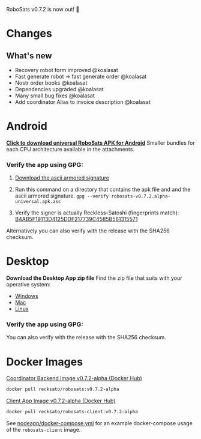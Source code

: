 RoboSats v0.7.2 is now out! :rocket:

# Changes
## What's new
- Recovery robot form improved @koalasat
- Fast generate robot -> fast generate order @koalasat
- Nostr order books @koalasat
- Dependencies upgraded @koalasat
- Many small bug fixes @koalasat
- Add coordinator Alias to invoice description @koalasat

# Android

**[Click to download universal RoboSats APK for Android](https://github.com/RoboSats/robosats/releases/download/v0.7.2-alpha/robosats-v0.7.2.alpha-universal.apk)**
Smaller bundles for each CPU architecture available in the attachments.

### Verify the app using GPG:

1. [Download the ascii armored signature](https://github.com/Reckless-Satoshi/robosats/releases/download/v0.7.2-alpha/robosats-v0.7.2.alpha-universal.apk.asc)

2. Run this command on a directory that contains the apk file and and the ascii armored signature.
`gpg --verify robosats-v0.7.2.alpha-universal.apk.asc`

3. Verify the signer is actually Reckless-Satoshi (fingerprints match): [B4AB5F19113D4125DDF217739C4585B561315571](https://keys.openpgp.org/vks/v1/by-fingerprint/B4AB5F19113D4125DDF217739C4585B561315571)

Alternatively you can also verify with the release with the SHA256 checksum.

# Desktop

**Download the Desktop App zip file**
Find the zip file that suits with your operative system:

- [Windows](https://github.com/RoboSats/robosats/releases/download/v0.7.2-alpha/robosats-desktop-v0.7.2-alpha-win32-ia32.zip)
- [Mac](https://github.com/RoboSats/robosats/releases/download/v0.7.2-alpha/robosats-desktop-v0.7.2-alpha-mac-darwin-x64.zip)
- [Linux](https://github.com/RoboSats/robosats/releases/download/v0.7.2-alpha/robosats-desktop-v0.7.2-alpha-linux-x64.zip)


### Verify the app using GPG:

You can also verify with the release with the SHA256 checksum.

# Docker Images

[Coordinator Backend Image v0.7.2-alpha (Docker Hub)](https://hub.docker.com/r/recksato/robosats/tags?page=1&name=v0.7.2-alpha)


```bash
docker pull recksato/robosats:v0.7.2-alpha
```

[Client App Image v0.7.2-alpha (Docker Hub)](https://hub.docker.com/r/recksato/robosats-client/tags?page=1&name=v0.7.2-alpha)

```bash
docker pull recksato/robosats-client:v0.7.2-alpha
```

See [nodeapp/docker-compose.yml](https://github.com/Reckless-Satoshi/robosats/blob/2cd9d748706a8dcc0f03006b483acc6000e0572a/nodeapp/docker-compose.yml) for an example docker-compose usage of the `robosats-client` image.

